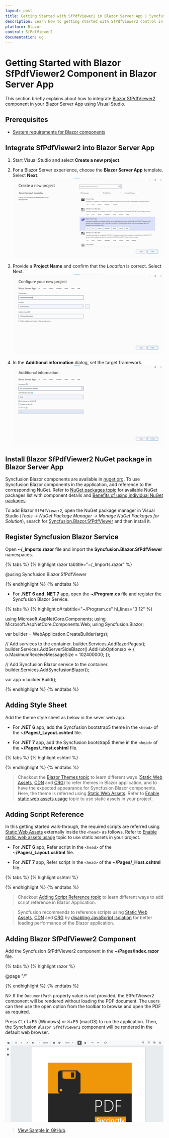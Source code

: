 ```yaml
---
layout: post
title: Getting Started with SfPdfViewer2 in Blazor Server App | Syncfusion
description: Learn how to getting started with SfPdfViewer2 control in Blazor Server-side application. You can view and comment on PDFs in ease and also can fill fields. 
platform: Blazor
control: SfPdfViewer2
documentation: ug
---
```


# Getting Started with Blazor SfPdfViewer2 Component in Blazor Server App

This section briefly explains about how to integrate [Blazor SfPdfViewer2](https://www.syncfusion.com/blazor-components/blazor-pdf-viewer) component in your Blazor Server App using Visual Studio.

## Prerequisites

* [System requirements for Blazor components](https://blazor.syncfusion.com/documentation/system-requirements)

## Integrate SfPdfViewer2 into Blazor Server App

1. Start Visual Studio and select **Create a new project**.

2. For a Blazor Server experience, choose the **Blazor Server App** template. Select **Next**. 
![Create-new-blazor-server-app](GettingStarted_images/start-window-create-new-project.png)

3. Provide a **Project Name** and confirm that the *Location* is correct. Select Next. 
![Set-project-name](GettingStarted_images/Set-project-name.png)

4. In the **Additional information** dialog, set the target framework. 
![Set-target-framework](GettingStarted_images/Additional_information.png)

## Install Blazor SfPdfViewer2 NuGet package in Blazor Server App

Syncfusion Blazor components are available in [nuget.org](https://www.nuget.org/packages?q=syncfusion.blazor). To use Syncfusion Blazor components in the application, add reference to the corresponding NuGet. Refer to [NuGet packages topic](https://blazor.syncfusion.com/documentation/nuget-packages) for available NuGet packages list with component details and [Benefits of using individual NuGet packages](https://blazor.syncfusion.com/documentation/nuget-packages#benefits-of-using-individual-nuget-packages).

To add Blazor `SfPdfViewer2`, open the NuGet package manager in Visual Studio (*Tools → NuGet Package Manager → Manage NuGet Packages for Solution*), search for [Syncfusion.Blazor.SfPdfViewer](https://www.nuget.org/packages/Syncfusion.Blazor.SfPdfViewer) and then install it.

## Register Syncfusion Blazor Service

Open **~/_Imports.razor** file and import the **Syncfusion.Blazor.SfPdfViewer** namespaces.

{% tabs %}
{% highlight razor tabtitle="~/_Imports.razor" %}

@using Syncfusion.Blazor.SfPdfViewer

{% endhighlight %}
{% endtabs %}

* For **.NET 6 and .NET 7** app, open the **~/Program.cs** file and register the Syncfusion Blazor Service.

{% tabs %}
{% highlight c# tabtitle="~/Program.cs" hl_lines="3 12" %}

using Microsoft.AspNetCore.Components;
using Microsoft.AspNetCore.Components.Web;
using Syncfusion.Blazor;

var builder = WebApplication.CreateBuilder(args);

// Add services to the container.
builder.Services.AddRazorPages();
builder.Services.AddServerSideBlazor().AddHubOptions(o => { o.MaximumReceiveMessageSize = 102400000; });

// Add Syncfusion Blazor service to the container.
builder.Services.AddSyncfusionBlazor();

var app = builder.Build();

{% endhighlight %}
{% endtabs %}

## Adding Style Sheet

Add the theme style sheet as below in the sever web app.

* For **.NET 6** app, add the Syncfusion bootstrap5 theme in the `<head>` of the **~/Pages/_Layout.cshtml** file.

* For **.NET 7** app, add the Syncfusion bootstrap5 theme in the `<head>` of the **~/Pages/_Host.cshtml** file.

{% tabs %}
{% highlight cshtml %}

<head>
    <!-- Syncfusion Blazor SfPdfViewer2 controls theme style sheet -->
    <link href="_content/Syncfusion.Blazor.Themes/bootstrap5.css" rel="stylesheet" />
</head>

{% endhighlight %}
{% endtabs %}

> Checkout the [Blazor Themes topic](https://blazor.syncfusion.com/documentation/appearance/themes) to learn different ways ([Static Web Assets](https://blazor.syncfusion.com/documentation/appearance/themes#static-web-assets), [CDN](https://blazor.syncfusion.com/documentation/appearance/themes#cdn-reference) and [CRG](https://blazor.syncfusion.com/documentation/common/custom-resource-generator)) to refer themes in Blazor application, and to have the expected appearance for Syncfusion Blazor components. Here, the theme is referred using [Static Web Assets](https://blazor.syncfusion.com/documentation/appearance/themes#static-web-assets). Refer to [Enable static web assets usage](https://blazor.syncfusion.com/documentation/appearance/themes#enable-static-web-assets-usage) topic to use static assets in your project.

## Adding Script Reference

 In this getting started walk-through, the required scripts are referred using [Static Web Assets](https://blazor.syncfusion.com/documentation/common/adding-script-references#static-web-assets) externally inside the `<head>` as follows. Refer to [Enable static web assets usage](https://blazor.syncfusion.com/documentation/common/adding-script-references#enable-static-web-assets-usage) topic to use static assets in your project.

* For **.NET 6** app, Refer script in the `<head>` of the **~/Pages/_Layout.cshtml** file.

* For **.NET 7** app, Refer script in the `<head>` of the **~/Pages/_Host.cshtml** file.

{% tabs %}
{% highlight cshtml %}

<head>
    <!-- Syncfusion Blazor SfPdfViewer2 controls theme style sheet -->
    <link href="_content/Syncfusion.Blazor.Themes/bootstrap5.css" rel="stylesheet" />
    <!-- Syncfusion Blazor SfPdfViewer2 controls scripts -->
    <script src="_content/Syncfusion.Blazor.PdfViewer/scripts/syncfusion-blazor-sfpdfviewer.min.js" type="text/javascript"></script>
</head>

{% endhighlight %}
{% endtabs %}

> Checkout [Adding Script Reference topic](https://blazor.syncfusion.com/documentation/common/adding-script-references) to learn different ways to add script reference in Blazor Application. 

> Syncfusion recommends to reference scripts using [Static Web Assets](https://blazor.syncfusion.com/documentation/common/adding-script-references#static-web-assets), [CDN](https://blazor.syncfusion.com/documentation/common/adding-script-references#cdn-reference) and [CRG](https://blazor.syncfusion.com/documentation/common/custom-resource-generator) by [disabling JavaScript isolation](https://blazor.syncfusion.com/documentation/common/adding-script-references#disable-javascript-isolation) for better loading performance of the Blazor application.

## Adding Blazor SfPdfViewer2 Component

Add the Syncfusion SfPdfViewer2 component in the **~/Pages/Index.razor** file.

{% tabs %}
{% highlight razor %}

@page "/"

<SfPdfViewer2 DocumentPath="@DocumentPath" Height="100%" Width="100%"></SfPdfViewer2>

{% endhighlight %}
{% endtabs %}

N> If the `DocumentPath` property value is not provided, the SfPdfViewer2 component will be rendered without loading the PDF document. The users can then use the open option from the toolbar to browse and open the PDF as required.

Press <kbd>Ctrl</kbd>+<kbd>F5</kbd> (Windows) or <kbd>⌘</kbd>+<kbd>F5</kbd> (macOS) to run the application. Then, the Syncfusion `Blazor SfPdfViewer2` component will be rendered in the default web browser.

![Blazor SfPdfViewer2 Component](GettingStarted_images/blazor-pdfviewer.png)

>[View Sample in GitHub]().